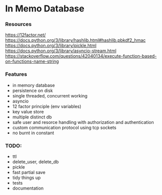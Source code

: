 # In Memo Database

### Resources

https://12factor.net/
https://docs.python.org/3/library/hashlib.html#hashlib.pbkdf2_hmac
https://docs.python.org/3/library/pickle.html
https://docs.python.org/3/library/asyncio-stream.html
https://stackoverflow.com/questions/42040134/execute-function-based-on-functions-name-string

### Features

- in memory database
- persistence on disk
- single threaded, concurrent working
- asyncio
- 12 factor principle (env variables)
- key value store
- multiple distinct db
- safe user and resorce handling with authorization and authentication
- custom communication protocol using tcp sockets
- no burnt in constant

### TODO:

- ttl
- delete_user, delete_db
- pickle
- fast partial save
- tidy things up
- tests
- documentation
